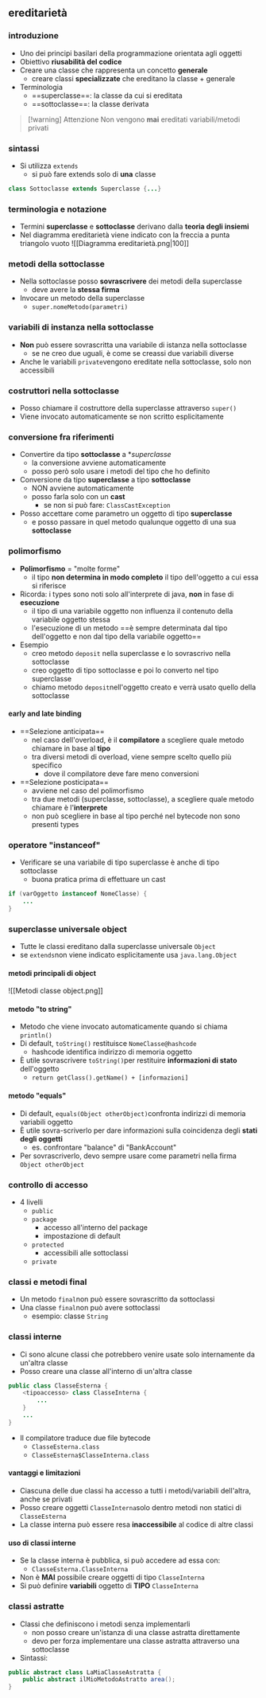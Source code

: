 ## ereditarietà
### introduzione
- Uno dei principi basilari della programmazione orientata agli oggetti
- Obiettivo **riusabilità del codice**
- Creare una classe che rappresenta un concetto **generale**
	- creare classi **specializzate** che ereditano la classe + generale
- Terminologia
	- ==superclasse==: la classe da cui si ereditata
	- ==sottoclasse==: la classe derivata

>[!warning] Attenzione
>Non vengono **mai** ereditati variabili/metodi privati

### sintassi
- Si utilizza ```extends```
	- si può fare extends solo di **una** classe
```java
class Sottoclasse extends Superclasse {...}
```
### terminologia e notazione
- Termini **superclasse** e **sottoclasse** derivano dalla **teoria degli insiemi**
- Nel diagramma ereditarietà viene indicato con la freccia a punta triangolo vuoto
![[Diagramma ereditarietà.png|100]]
### metodi della sottoclasse
- Nella sottoclasse posso **sovrascrivere** dei metodi della superclasse
	- deve avere la **stessa firma**
- Invocare un metodo della superclasse
	- ```super.nomeMetodo(parametri)```
### variabili di instanza nella sottoclasse
- **Non** può essere sovrascritta una variabile di istanza nella sottoclasse
	- se ne creo due uguali, è come se creassi due variabili diverse
- Anche le variabili ```private```vengono ereditate nella sottoclasse, solo non accessibili
### costruttori nella sottoclasse
- Posso chiamare il costruttore della superclasse attraverso ```super()```
- Viene invocato automaticamente se non scritto esplicitamente
### conversione fra riferimenti
- Convertire da tipo **sottoclasse** a **superclasse*
	- la conversione avviene automaticamente
	- posso però solo usare i metodi del tipo che ho definito
- Conversione da tipo **superclasse** a tipo **sottoclasse**
	- NON avviene automaticamente
	- posso farla solo con un **cast**
		- se non si può fare: ```ClassCastException```
- Posso accettare come parametro un oggetto di tipo **superclasse**
	- e posso passare in quel metodo qualunque oggetto di una sua **sottoclasse**
### polimorfismo
- **Polimorfismo** = "molte forme"
	- il tipo **non determina in modo completo** il tipo dell'oggetto a cui essa si riferisce
- Ricorda: i types sono noti solo all'interprete di java, **non** in fase di **esecuzione**
	- il tipo di una variabile oggetto non influenza il contenuto della variabile oggetto stessa
	- l'esecuzione di un metodo ==è sempre determinata dal tipo dell'oggetto e non dal tipo della variabile oggetto==
- Esempio
	- creo metodo ```deposit``` nella superclasse e lo sovrascrivo nella sottoclasse
	- creo oggetto di tipo sottoclasse e poi lo converto nel tipo superclasse
	- chiamo metodo ```deposit```nell'oggetto creato e verrà usato quello della sottoclasse
#### early and late binding
- ==Selezione anticipata==
	- nel caso dell'overload, è il **compilatore** a scegliere quale metodo chiamare in base al **tipo**
	- tra diversi metodi di overload, viene sempre scelto quello più specifico
		- dove il compilatore deve fare meno conversioni
- ==Selezione posticipata==
	- avviene nel caso del polimorfismo
	- tra due metodi (superclasse, sottoclasse), a scegliere quale metodo chiamare è l'**interprete**
	- non può scegliere in base al tipo perché nel bytecode non sono presenti types
### operatore "instanceof"
- Verificare se una variabile di tipo superclasse è anche di tipo sottoclasse
	- buona pratica prima di effettuare un cast
```java
if (varOggetto instanceof NomeClasse) {
	...
}
```
### superclasse universale object
- Tutte le classi ereditano dalla superclasse universale ```Object```
- se ```extends```non viene indicato esplicitamente usa ```java.lang.Object```
#### metodi principali di object
![[Metodi classe object.png]]
#### metodo "to string"
- Metodo che viene invocato automaticamente quando si chiama ```println()```
- Di default, ```toString()``` restituisce ```NomeClasse@hashcode```
	- hashcode identifica indirizzo di memoria oggetto
- È utile sovrascrivere ```toString()```per restituire **informazioni di stato** dell'oggetto
	- ```return getClass().getName() + [informazioni]```
#### metodo "equals"
- Di default, ```equals(Object otherObject)```confronta indirizzi di memoria variabili oggetto
- È utile sovra-scriverlo per dare informazioni sulla coincidenza degli **stati degli oggetti**
	- es. confrontare "balance" di "BankAccount"
- Per sovrascriverlo, devo sempre usare come parametri nella firma ```Object otherObject```
### controllo di accesso
- 4 livelli
	- ```public```
	- ```package```
		- accesso all'interno del package
		- impostazione di default
	- ```protected```
		- accessibili alle sottoclassi
	- ```private```
### classi e metodi final
- Un metodo ```final```non può essere sovrascritto da sottoclassi
- Una classe ```final```non può avere sottoclassi
	- esempio: classe ```String```
### classi interne
- Ci sono alcune classi che potrebbero venire usate solo internamente da un'altra classe
- Posso creare una classe all'interno di un'altra classe
```java
public class ClasseEsterna {
	<tipoaccesso> class ClasseInterna {
		...	
	}
	...
}
```
- Il compilatore traduce due file bytecode
	- ```ClasseEsterna.class```
	- ```ClasseEsterna$ClasseInterna.class```
#### vantaggi e limitazioni
- Ciascuna delle due classi ha accesso a tutti i metodi/variabili dell'altra, anche se privati
- Posso creare oggetti ```ClasseInterna```solo dentro metodi non statici di ```ClasseEsterna```
- La classe interna può essere resa **inaccessibile** al codice di altre classi
#### uso di classi interne
- Se la classe interna è pubblica, si può accedere ad essa con:
	- ```ClasseEsterna.ClasseInterna```
- Non è **MAI** possibile creare oggetti di tipo ```ClasseInterna```
- Si può definire **variabili** oggetto di **TIPO** ```ClasseInterna```

### classi astratte
- Classi che definiscono i metodi senza implementarli
	- non posso creare un'istanza di una classe astratta direttamente
	- devo per forza implementare una classe astratta attraverso una sottoclasse
- Sintassi:
```java
public abstract class LaMiaClasseAstratta {
	public abstract ilMioMetodoAstratto area();
}
```
